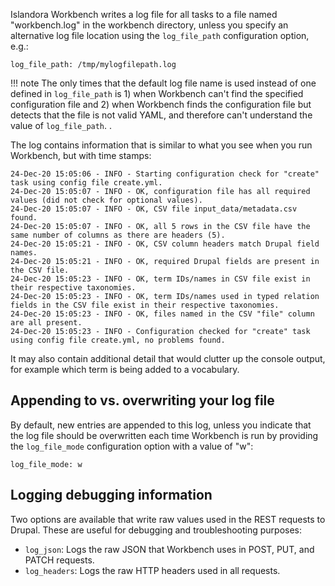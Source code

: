 Islandora Workbench writes a log file for all tasks to a file named "workbench.log" in the workbench directory, unless you specify an alternative log file location using the `log_file_path` configuration option, e.g.:

`log_file_path: /tmp/mylogfilepath.log`

!!! note
    The only times that the default log file name is used instead of one defined in `log_file_path` is 1) when Workbench can't find the specified configuration file and 2) when Workbench finds the configuration file but detects that the file is not valid YAML, and therefore can't understand the value of `log_file_path`.
.

The log contains information that is similar to what you see when you run Workbench, but with time stamps:

```text
24-Dec-20 15:05:06 - INFO - Starting configuration check for "create" task using config file create.yml.
24-Dec-20 15:05:07 - INFO - OK, configuration file has all required values (did not check for optional values).
24-Dec-20 15:05:07 - INFO - OK, CSV file input_data/metadata.csv found.
24-Dec-20 15:05:07 - INFO - OK, all 5 rows in the CSV file have the same number of columns as there are headers (5).
24-Dec-20 15:05:21 - INFO - OK, CSV column headers match Drupal field names.
24-Dec-20 15:05:21 - INFO - OK, required Drupal fields are present in the CSV file.
24-Dec-20 15:05:23 - INFO - OK, term IDs/names in CSV file exist in their respective taxonomies.
24-Dec-20 15:05:23 - INFO - OK, term IDs/names used in typed relation fields in the CSV file exist in their respective taxonomies.
24-Dec-20 15:05:23 - INFO - OK, files named in the CSV "file" column are all present.
24-Dec-20 15:05:23 - INFO - Configuration checked for "create" task using config file create.yml, no problems found.
```

It may also contain additional detail that would clutter up the console output, for example which term is being added to a vocabulary.

## Appending to vs. overwriting your log file

 By default, new entries are appended to this log, unless you indicate that the log file should be overwritten each time Workbench is run by providing the `log_file_mode` configuration option with a value of "w":

 `log_file_mode: w`


## Logging debugging information

Two options are available that write raw values used in the REST requests to Drupal. These are useful for debugging and troubleshooting purposes:

* `log_json`: Logs the raw JSON that Workbench uses in POST, PUT, and PATCH requests.
* `log_headers`: Logs the raw HTTP headers used in all requests.


